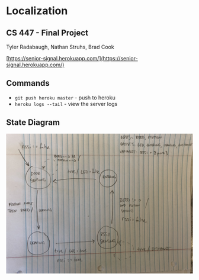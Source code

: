 # Localization

## CS 447 - Final Project
Tyler Radabaugh, Nathan Struhs, Brad Cook

[https://senior-signal.herokuapp.com/](https://senior-signal.herokuapp.com/)

Commands
--------

- `git push heroku master` - push to heroku
- `heroku logs --tail` - view the server logs

State Diagram
-------------
![State Diagram](https://github.com/nathanstruhs/localization/blob/master/public/images/state-diagram.jpeg)


